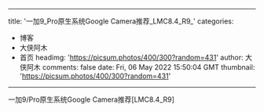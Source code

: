 
---
title: '一加9_Pro原生系统Google Camera推荐_LMC8.4_R9_'
categories: 
 - 博客
 - 大侠阿木
 - 首页
headimg: 'https://picsum.photos/400/300?random=431'
author: 大侠阿木
comments: false
date: Fri, 06 May 2022 15:50:04 GMT
thumbnail: 'https://picsum.photos/400/300?random=431'
---

<div>   
一加9/Pro原生系统Google Camera推荐[LMC8.4_R9]  
</div>
            
